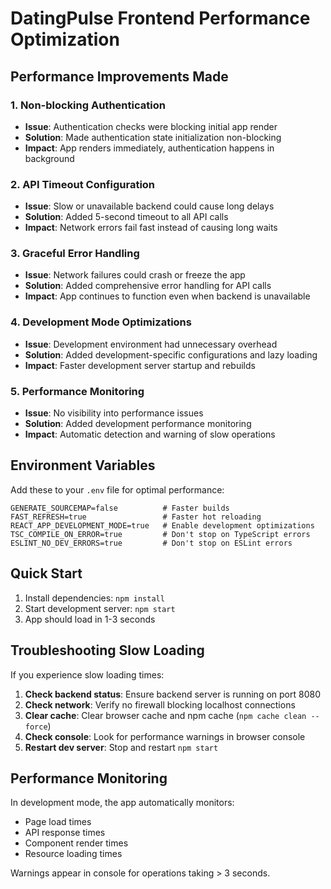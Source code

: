 # DatingPulse Frontend Performance Optimization

## Performance Improvements Made

### 1. Non-blocking Authentication
- **Issue**: Authentication checks were blocking initial app render
- **Solution**: Made authentication state initialization non-blocking
- **Impact**: App renders immediately, authentication happens in background

### 2. API Timeout Configuration
- **Issue**: Slow or unavailable backend could cause long delays
- **Solution**: Added 5-second timeout to all API calls
- **Impact**: Network errors fail fast instead of causing long waits

### 3. Graceful Error Handling
- **Issue**: Network failures could crash or freeze the app
- **Solution**: Added comprehensive error handling for API calls
- **Impact**: App continues to function even when backend is unavailable

### 4. Development Mode Optimizations
- **Issue**: Development environment had unnecessary overhead
- **Solution**: Added development-specific configurations and lazy loading
- **Impact**: Faster development server startup and rebuilds

### 5. Performance Monitoring
- **Issue**: No visibility into performance issues
- **Solution**: Added development performance monitoring
- **Impact**: Automatic detection and warning of slow operations

## Environment Variables

Add these to your `.env` file for optimal performance:

```
GENERATE_SOURCEMAP=false          # Faster builds
FAST_REFRESH=true                 # Faster hot reloading
REACT_APP_DEVELOPMENT_MODE=true   # Enable development optimizations
TSC_COMPILE_ON_ERROR=true         # Don't stop on TypeScript errors
ESLINT_NO_DEV_ERRORS=true         # Don't stop on ESLint errors
```

## Quick Start

1. Install dependencies: `npm install`
2. Start development server: `npm start`
3. App should load in 1-3 seconds

## Troubleshooting Slow Loading

If you experience slow loading times:

1. **Check backend status**: Ensure backend server is running on port 8080
2. **Check network**: Verify no firewall blocking localhost connections
3. **Clear cache**: Clear browser cache and npm cache (`npm cache clean --force`)
4. **Check console**: Look for performance warnings in browser console
5. **Restart dev server**: Stop and restart `npm start`

## Performance Monitoring

In development mode, the app automatically monitors:
- Page load times
- API response times
- Component render times
- Resource loading times

Warnings appear in console for operations taking > 3 seconds.